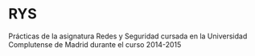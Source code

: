 # RYS
Prácticas de la asignatura Redes y Seguridad cursada en la Universidad Complutense de Madrid durante el curso 2014-2015
